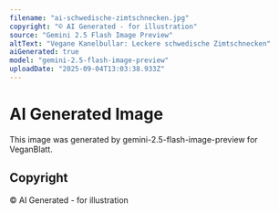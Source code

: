 ```yaml
---
filename: "ai-schwedische-zimtschnecken.jpg"
copyright: "© AI Generated - for illustration"
source: "Gemini 2.5 Flash Image Preview"
altText: "Vegane Kanelbullar: Leckere schwedische Zimtschnecken"
aiGenerated: true
model: "gemini-2.5-flash-image-preview"
uploadDate: "2025-09-04T13:03:38.933Z"
---
```


# AI Generated Image

This image was generated by gemini-2.5-flash-image-preview for VeganBlatt.

## Copyright
© AI Generated - for illustration
